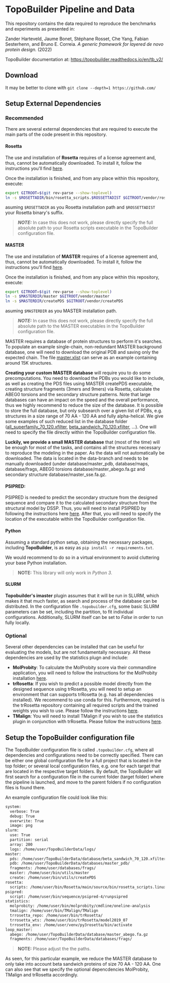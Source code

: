 # TopoBuilder Pipeline and Data

This repository contains the data required to reproduce the benchmarks and experiments as presented in:

Zander Harteveld, Jaume Bonet, Stéphane Rosset, Che Yang, Fabian Sesterhenn, and Bruno E. Correia. *A generic framework for layered de novo protein design.* (2022)

TopoBuilder documentation at: https://topobuilder.readthedocs.io/en/tb_v2/

## Download

It may be better to clone with ```git clone --depth=1 https://github.com/``` 

## Setup External Dependencies 

### Recommended

There are several external dependencies that are required to execute the main parts of the code present in this repository.

#### Rosetta

The use and installation of **Rosetta** requires of a license agreement and, thus, cannot be automatically downloaded. To install it, follow the instructions you'll find [here](https://www.rosettacommons.org/software/license-and-download).

Once the installation is finished, and from any place within this repository, execute:

```bash
export GITROOT=$(git rev-parse --show-toplevel)
ln -s $ROSETTADIR/bin/rosetta_scripts.$ROSSETTADIST $GITROOT/vendor/rosetta_scripts
```

asuming `$ROSETTADIR` as you Rosetta installation path and `$ROSSETTADIST` your Rosetta binary's suffix.

> **_NOTE:_**  In case this does not work, please directly specify the full absolute path to your Rosetta scripts executable in the TopoBuilder configuration file. 

#### MASTER

The use and installation of **MASTER** requires of a license agreement and, thus, cannot be automatically downloaded. To install it, follow the instructions you'll find [here](https://grigoryanlab.org/master/).

Once the installation is finished, and from any place within this repository, execute:

```bash
export GITROOT=$(git rev-parse --show-toplevel)
ln -s $MASTERDIR/master $GITROOT/vendor/master
ln -s $MASTERDIR/createPDS $GITROOT/vendor/createPDS
```

asuming `$MASTERDIR` as you MASTER installation path.

> **_NOTE:_**  In case this does not work, please directly specify the full absolute path to the MASTER executables in the TopoBuilder configuration file.

MASTER requires a database of protein structures to perform it's searches. To populate an example single-chain, non-redundant MASTER background database, one will need to download the original PDB and saving only the expected chain. The file [master.xlist](database/master.xlist) can serve as an example containing around 15K structures.

**Creating your custom MASTER database** will require you to do some precomputations. You need to download the PDBs you would like to include, as well as creating the PDS files using MASTER createPDS executable, creating structure fragments (3mers and 9mers) via Rosetta, calculate the ABEG0 torsions and the secondary structure patterns. Note that large databases can have an impact on the speed and the overall performance, thus we highly recommend to reduce the size of the database. It is possible to store the full database, but only subsearch over a given list of PDBs, e.g. structures in a size range of 70 AA - 120 AA and fully alpha-helical. We give some examples of such reduced list in the database folder ([all_superfamily_70_120.xfilter](database/all_superfamily_70_120.xfilter), [beta_sandwich_70_120.xfilter](database/beta_sandwich_70_120.xfilter), ...). One will need to specify the file directly within the TopoBuilder configuration file.

**Luckily, we provide a small MASTER database** that (most of the time) will be enough for most of the tasks, and contains all the structures necessary to reproduce the modeling in the paper. As the data will not automatically be downloaded. The data is located in the data-branch and needs to be manually downloaded (under database/master_pdb, database/maps, database/frags, ABEG0 torsions database/master_abego.fa.gz and secondary structure database/master_sse.fa.gz.

#### PSIPRED: 

PSIPRED is needed to predict the secondary structure from the designed sequence and compare it to the calculated secondary structure from the structural model by DSSP. Thus, you will need to install PSIPRED by following the instructions here [here](https://github.com/psipred/psipred). After that, you will need to specify the location of the executable within the TopoBuilder configuration file.

#### Python

Assuming a standard python setup, obtaining the necessary packages, including **TopoBuilder**, is as easy as `pip install -r requirements.txt`.

We would recommend to do so in a virtual environment to avoid cluttering your base Python installation.

> **NOTE:** This library will only work in *Python 3*.

#### SLURM

**Topobuilder's imaster** plugin assumes that it will be run in SLURM, which makes it that much faster, as search and process of the database can be distributed. In the configuration file `.topobuilder.cfg`, some basic SLURM parameters can be set, including the partition, to fit individual configurations. Additionally, SLURM itself can be set to *False* in order to run fully locally.

### Optional

Several other dependencies can be installed that can be useful for evaluating the models, but are not fundamentally necessary. All these dependencies are used by the statistics plugn and include: 

* **MolProbity**: To calculate the MolProbity score via their commandline application, you will need to follow the instructions for the MolProbity installation [here](https://github.com/rlabduke/MolProbity).
* **trRosetta**: If you wish to predict a possible model directly from the designed sequence using trRosetta, you will need to setup an environment that can supports trRosetta (e.g. has all dependencies installed). We recommend to use conda for this. Furthermore, required is the trRosetta repository containing all required scripts and the trained weights you wish to use. Please follow the instructions [here](https://github.com/gjoni/trRosetta).
* **TMalign**: You will need to install TMalign if you wish to use the statistics plugin in conjunction with trRosetta. Please follow the instructions [here](https://github.com/kad-ecoli/TMalign). 

## Setup the TopoBuilder configuration file

The TopoBuilder configuration file is called ```.topobuilder.cfg```, where all dependencies and configurations need to be correctly specified. There can be either one global configuration file for a full project that is located in the top folder; or several local configuration files, e.g. one for each target that are located in the respective target folders. By default, the TopoBuilder will first search for a configuration file in the current folder (target folder) where the pipeline is launched, and move to the parent folders if no configuration files is found there.

An example configuration file could look like this:

```bash
system:
  verbose: True
  debug: True
  overwrite: True
  image: png
slurm:
  use: True
  partition: serial
  array: 200
  logs: /home/user/TopoBuilderData/logs/
master:
  pds: /home/user/TopoBuilderData/database/beta_sandwich_70_120.xfilter # beta_sandwich_70_120.xfilter
  pdb: /home/user/TopoBuilderData/databases/master_pdb/
  fragments: /home/user/databases/frags/
  master: /home/user/bin/utils/master
  create: /home/user/bin/utils/createPDS
rosetta:
  scripts: /home/user/bin/Rosetta/main/source/bin/rosetta_scripts.linuxiccrelease
psipred:
  script: /home/user/bin/sequence/psipred-4/runpsipred
statistics:
  molprobity: /home/user/bin/molprobity/cmdline/oneline-analysis
  tmalign: /home/user/bin/TMalign/TMalign
  trrosetta_repo: /home/user/bin/trRosetta/
  trrosetta_wts: /home/user/bin/trRosetta/model2019_07
  trrosetta_env: /home/user/venv/py3rosetta/bin/activate
loop_master:
  abego: /home/user/TopoBuilderData/database/master_abego.fa.gz
  fragments: /home/user/TopoBuilderData/databases/frags/
```

> **NOTE:** Please adjust the the paths. 

As seen, for this particular example, we reduce the MASTER database to only take into account beta sandwich proteins of size 70 AA - 120 AA. One can also see that we specify the optional depencdencies MolProbity, TMalign and trRosetta accordingly. 

